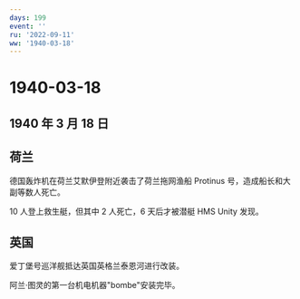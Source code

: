 ```yaml
---
days: 199
event: ''
ru: '2022-09-11'
ww: '1940-03-18'
---
```


# 1940-03-18

## 1940 年 3 月 18 日

## 荷兰

德国轰炸机在荷兰艾默伊登附近袭击了荷兰拖网渔船 Protinus
号，造成船长和大副等数人死亡。

10 人登上救生艇，但其中 2 人死亡，6 天后才被潜艇 HMS Unity 发现。

## 英国

爱丁堡号巡洋舰抵达英国英格兰泰恩河进行改装。

阿兰·图灵的第一台机电机器"bombe"安装完毕。